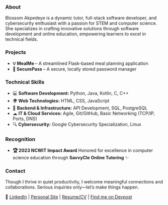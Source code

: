 <h3>About</h3>
<p>Blossom Akpedeye is a dynamic tutor, full-stack software developer, and cybersecurity enthusiast with a passion for STEM and computer science. She specializes in crafting innovative solutions through software development and online education, empowering learners to excel in technical fields.</p>

<h3>Projects</h3>
<ul>
  <li><b>💡 MealMe </b>– A streamlined Flask-based meal planning application</li>
  <li><b>🔐 SecurePass </b> – A secure, locally stored password manager</li>
</ul>

<h3>Technical Skills</h3>
<ul>
   <li>💻 <strong>Software Development:</strong> Python, Java, Kotlin, C, C++</li>
        <li>🌍 <strong>Web Technologies:</strong> HTML, CSS, JavaScript</li>
        <li>🔧 <strong>Backend & Infrastructure:</strong> API Development, SQL, PostgreSQL</li>
        <li>☁ <strong>IT & Cloud Services:</strong> Agile, Git/GitHub, Basic Networking (TCP/IP, Ports, DNS)</li>
        <li>🔍 <strong>Cybersecurity:</strong> Google Cybersecurity Specialization, Linux</li>
    </ul>
</ul>

<h3>Recognition</h3>
<ul>
  <li><b>🏆 2023 NCWIT Impact Award</b> Honored for excellence in computer science education through <b>SavvyCle Online Tutoring</b> ✨</li>
</ul>

<h3>Contact</h3>
<p>Though I thrive in quiet productivity, I welcome meaningful connections and collaborations. Serious inquiries only—let’s make things happen.</p>

<p> 📌
  <a href="https://linkedin.com/in/blossom-ea" target="blank"> LinkedIn</a> | 
  <a href="https://bakpede1.github.io/cv" target="blank">Personal Site</a> | 
  <a href="https://docs.google.com/document/d/1FnbpPd3kmRGk97Om0PRNJu6-ExEv0QlJyKgDT_Tfo1g/edit?usp=sharing" target="blank">Resume/CV</a> |
  <a href="https://devpost.com/bakpede1" target="blank">Find me on Devpost</a></p>
</p>
